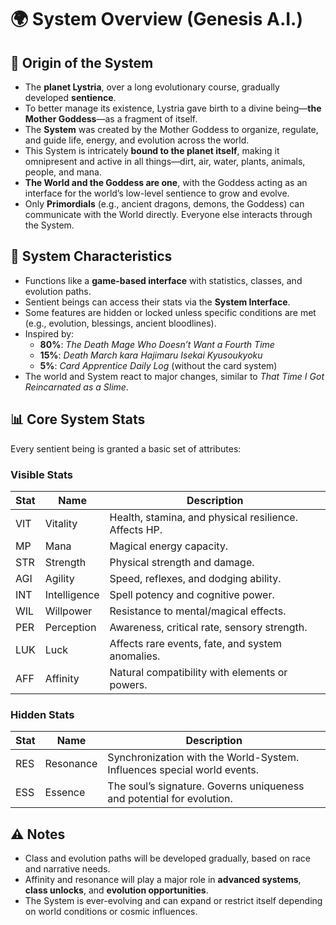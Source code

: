 # 🌍 System Overview (Genesis A.I.)

## 📌 Origin of the System
- The **planet Lystria**, over a long evolutionary course, gradually developed **sentience**.
- To better manage its existence, Lystria gave birth to a divine being—**the Mother Goddess**—as a fragment of itself.
- The **System** was created by the Mother Goddess to organize, regulate, and guide life, energy, and evolution across the world.
- This System is intricately **bound to the planet itself**, making it omnipresent and active in all things—dirt, air, water, plants, animals, people, and mana.
- **The World and the Goddess are one**, with the Goddess acting as an interface for the world’s low-level sentience to grow and evolve.
- Only **Primordials** (e.g., ancient dragons, demons, the Goddess) can communicate with the World directly. Everyone else interacts through the System.

## 🧬 System Characteristics
- Functions like a **game-based interface** with statistics, classes, and evolution paths.
- Sentient beings can access their stats via the **System Interface**.
- Some features are hidden or locked unless specific conditions are met (e.g., evolution, blessings, ancient bloodlines).
- Inspired by:
  - **80%**: *The Death Mage Who Doesn’t Want a Fourth Time*
  - **15%**: *Death March kara Hajimaru Isekai Kyusoukyoku*
  - **5%**: *Card Apprentice Daily Log* (without the card system)
- The world and System react to major changes, similar to *That Time I Got Reincarnated as a Slime*.

## 📊 Core System Stats
Every sentient being is granted a basic set of attributes:

### Visible Stats
| Stat | Name | Description |
|------|------|-------------|
| VIT | Vitality | Health, stamina, and physical resilience. Affects HP. |
| MP | Mana | Magical energy capacity. |
| STR | Strength | Physical strength and damage. |
| AGI | Agility | Speed, reflexes, and dodging ability. |
| INT | Intelligence | Spell potency and cognitive power. |
| WIL | Willpower | Resistance to mental/magical effects. |
| PER | Perception | Awareness, critical rate, sensory strength. |
| LUK | Luck | Affects rare events, fate, and system anomalies. |
| AFF | Affinity | Natural compatibility with elements or powers. |

### Hidden Stats
| Stat | Name | Description |
|------|------|-------------|
| RES | Resonance | Synchronization with the World-System. Influences special world events. |
| ESS | Essence | The soul’s signature. Governs uniqueness and potential for evolution. |

## ⚠️ Notes
- Class and evolution paths will be developed gradually, based on race and narrative needs.
- Affinity and resonance will play a major role in **advanced systems**, **class unlocks**, and **evolution opportunities**.
- The System is ever-evolving and can expand or restrict itself depending on world conditions or cosmic influences.


